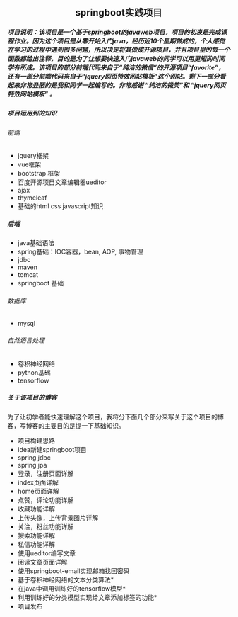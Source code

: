 ## <center>springboot实践项目</center>
##### 项目说明：该项目是一个基于springboot的javaweb项目，项目的初衷是完成课程作业。因为这个项目是从零开始入门java，经历近10个星期做成的，个人感觉在学习的过程中遇到很多问题，所以决定将其做成开源项目，并且项目里的每一个函数都给出注释，目的是为了让想要快速入门javaweb的同学可以用更短的时间学有所成。该项目的部分前端代码来自于“纯洁的微信”的开源项目“favorite”，还有一部分前端代码来自于“jquery网页特效网站模板”这个网站。剩下一部分看起来非常丑陋的是我和同学一起编写的。非常感谢 “纯洁的微笑”和 “jquery网页特效网站模板” 。

##### 项目运用到的知识
###### 前端
- jquery框架
- vue框架
- bootstrap 框架
- 百度开源项目文章编辑器ueditor
- ajax
- thymeleaf
- 基础的html  css  javascript知识

##### 后端
- java基础语法
- spring基础：IOC容器，bean, AOP, 事物管理 
- jdbc
- maven
- tomcat
- springboot 基础

###### 数据库
- mysql
###### 自然语言处理
- 卷积神经网络
- python基础
- tensorflow


##### 关于该项目的博客
为了让初学者能快速理解这个项目，我将分下面几个部分来写关于这个项目的博客，写博客的主要目的是提一下基础知识。
- 项目构建思路
- idea新建springboot项目
- spring jdbc 
-  spring jpa 
-  登录，注册页面详解
-  index页面详解
-  home页面详解
-  点赞，评论功能详解
-  收藏功能详解
-  上传头像，上传背景图片详解
-  关注，粉丝功能详解
-  搜索功能详解
-  私信功能详解
-  使用ueditor编写文章
-  阅读文章页面详解
-  使用springboot-email实现邮箱找回密码
-  基于卷积神经网络的文本分类算法*
-  在java中调用训练好的tensorflow模型*
-  利用训练好的分类模型实现给文章添加标签的功能*
-  项目发布

